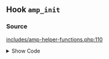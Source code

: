 ## Hook `amp_init`

### Source

[includes/amp-helper-functions.php:110](https://github.com/ampproject/amp-wp/blob/develop/includes/amp-helper-functions.php#L110)

<details>
<summary>Show Code</summary>

```php
do_action( 'amp_init' );```

</details>
